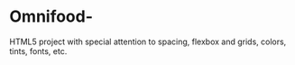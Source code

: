# Omnifood-
HTML5 project with special attention to spacing, flexbox and grids, colors, tints, fonts, etc. 

